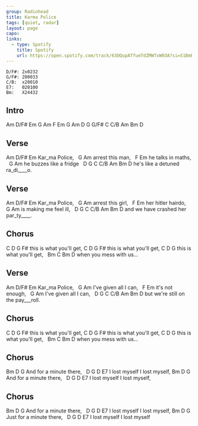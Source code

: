 ```yaml
---
group: Radiohead
title: Karma Police
tags: [quiet, radar]
layout: page
capo: 
links: 
  - type: Spotify
    title: Spotify
    url: https://open.spotify.com/track/63OQupATfueTdZMWTxW03A?si=S1BmPorpSD2-agUCqIFfGQ
---
```


```chordpro
D/F#: 2x0232
G/F#: 200033
C/B:  x20010
E7:   020100
Bm:   X24432
```

## Intro

Am   D/F#  Em  G
Am   F     Em  G
Am   D
G    G/F#  C   C/B
Am   Bm    D

## Verse

Am  D/F#    Em
Kar_ma     Police,
&nbsp; G             Am
arrest this man,
&nbsp;  F    Em
he talks in maths,
&nbsp;  G                 Am
he buzzes like a fridge
&nbsp;    D  G         C   C/B  Am   Bm   D
he's like a detuned ra_di____o.

## Verse

Am  D/F# Em
Kar_ma    Police,
&nbsp; G             Am
arrest this girl,
&nbsp;   F     Em
her hitler hairdo,
&nbsp;  G                    Am
is making me feel ill,
&nbsp;   D         G                 C   C/B  Am   Bm   D
and we have crashed her par_ty____.

## Chorus

C       D           G   F#
this is what you'll get,
C       D           G   F#
this is what you'll get,
C       D           G
this is what you'll get,
&nbsp;        Bm        C    Bm  D
when you mess with us...

## Verse

Am  D/F#   Em
Kar_ma    Police,
&nbsp;    G       Am
I've given all I can,
&nbsp;    F    Em
it's not   enough,
&nbsp;    G       Am
I've given all I can,
&nbsp;   D             G      C C/B Am   Bm   D
but we're still on the pay___roll.

## Chorus

C       D           G   F#
this is what you'll get,
C       D           G   F#
this is what you'll get,
C       D           G
this is what you'll get,
&nbsp;        Bm        C    Bm  D
when you mess with us...

## Chorus

Bm        D          G
And for a minute there,
&nbsp; D      G      D      E7
I lost myself I lost myself,
Bm          D        G
And for a minute there,
&nbsp; D      G      D      E7
I lost myself I lost myself,

## Chorus

Bm        D          G
And for a minute there,
&nbsp; D      G      D      E7
I lost myself I lost myself,
Bm          D        G
Just for a minute there,
&nbsp; D      G      D      E7
I lost myself I lost myself

